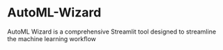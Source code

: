 # AutoML-Wizard
AutoML Wizard is a comprehensive Streamlit tool designed to streamline the machine learning workflow
